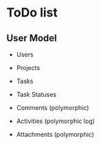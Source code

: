# ToDo list
## User Model


-  Users

-  Projects

-  Tasks

-  Task Statuses

-  Comments (polymorphic)

-  Activities (polymorphic log)

-  Attachments (polymorphic)
